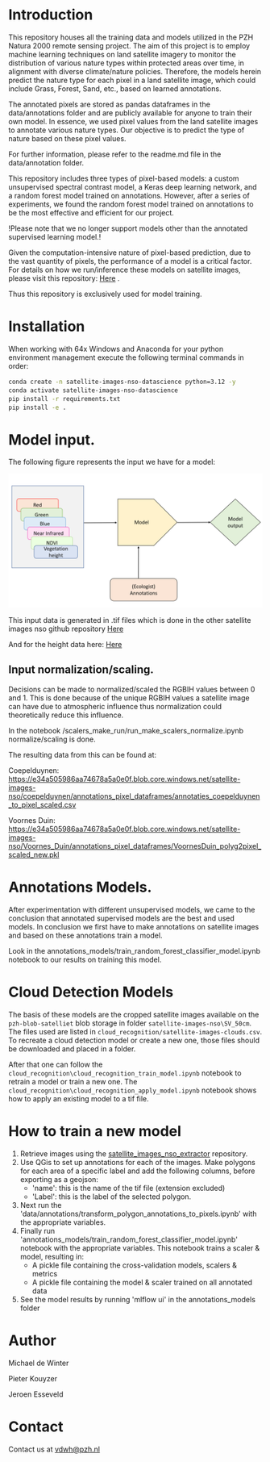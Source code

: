 # Introduction

This repository houses all the training data and models utilized in the PZH Natura 2000 remote sensing project. The aim of this project is to employ machine learning techniques on land satellite imagery to monitor the distribution of various nature types within protected areas over time, in alignment with diverse climate/nature policies. Therefore, the models herein predict the nature type for each pixel in a land satellite image, which could include Grass, Forest, Sand, etc., based on learned annotations.

The annotated pixels are stored as pandas dataframes in the data/annotations folder and are publicly available for anyone to train their own model. In essence, we used pixel values from the land satellite images to annotate various nature types. Our objective is to predict the type of nature based on these pixel values.

For further information, please refer to the readme.md file in the data/annotation folder.

This repository includes three types of pixel-based models: a custom unsupervised spectral contrast model, a Keras deep learning network, and a random forest model trained on annotations. However, after a series of experiments, we found the random forest model trained on annotations to be the most effective and efficient for our project.

!Please note that we no longer support models other than the annotated supervised learning model.!

Given the computation-intensive nature of pixel-based prediction, due to the vast quantity of pixels, the performance of a model is a critical factor. For details on how we run/inference these models on satellite images, please visit this repository: [Here](https://github.com/Provincie-Zuid-Holland/satellite_images_nso_tif_model_iterator) .

Thus this repository is exclusively used for model training.

# Installation

When working with 64x Windows and Anaconda for your python environment management execute the following terminal commands in order:

```sh
conda create -n satellite-images-nso-datascience python=3.12 -y
conda activate satellite-images-nso-datascience
pip install -r requirements.txt
pip install -e .
```

# Model input.

The following figure represents the input we have for a model:

![Alt text](basic_model_input.png?raw=true "Title")

This input data is generated in .tif files which is done in the other satellite images nso github repository [Here](https://github.com/Provincie-Zuid-Holland/satellite_images_nso_extractor)

And for the height data here: [Here](https://github.com/Provincie-Zuid-Holland/vdwh_ahn_processing)

## Input normalization/scaling.

Decisions can be made to normalized/scaled the RGBIH values between 0 and 1.
This is done because of the unique RGBIH values a satellite image can have due to atmospheric influence thus normalization could theoretically reduce this influence.

In the notebook /scalers_make_run/run_make_scalers_normalize.ipynb normalize/scaling is done.

The resulting data from this can be found at:

Coepelduynen:
https://e34a505986aa74678a5a0e0f.blob.core.windows.net/satellite-images-nso/coepelduynen/annotations_pixel_dataframes/annotaties_coepelduynen_to_pixel_scaled.csv

Voornes Duin:
https://e34a505986aa74678a5a0e0f.blob.core.windows.net/satellite-images-nso/Voornes_Duin/annotations_pixel_dataframes/VoornesDuin_polyg2pixel_scaled_new.pkl

# Annotations Models.

After experimentation with different unsupervised models, we came to the conclusion that annotated supervised models are the best and used models.
In conclusion we first have to make annotations on satellite images and based on these annotations train a model.

Look in the annotations_models/train_random_forest_classifier_model.ipynb notebook to our results on training this model.


# Cloud Detection Models

The basis of these models are the cropped satellite images available on the `pzh-blob-satelliet` blob storage in folder `satellite-images-nso\SV_50cm`. The files used are listed in `cloud_recognition/satellite-images-clouds.csv`. To recreate a cloud detection model or create a new one, those files should be downloaded and placed in a folder.

After that one can follow the `cloud_recognition\cloud_recognition_train_model.ipynb` notebook to retrain a model or train a new one. The `cloud_recognition\cloud_recognition_apply_model.ipynb` notebook shows how to apply an existing model to a tif file.

# How to train a new model

1. Retrieve images using the [satellite_images_nso_extractor](https://github.com/Provincie-Zuid-Holland/satellite_images_nso_extractor) repository.
2. Use QGis to set up annotations for each of the images. Make polygons for each area of a specific label and add the following columns, before exporting as a geojson:
   - 'name': this is the name of the tif file (extension excluded)
   - 'Label': this is the label of the selected polygon.
3. Next run the 'data/annotations/transform_polygon_annotations_to_pixels.ipynb' with the appropriate variables.
4. Finally run 'annotations_models/train_random_forest_classifier_model.ipynb' notebook with the appropriate variables. This notebook trains a scaler & model, resulting in:
   - A pickle file containing the cross-validation models, scalers & metrics
   - A pickle file containing the model & scaler trained on all annotated data
5. See the model results by running 'mlflow ui' in the annotations_models folder

# Author

Michael de Winter

Pieter Kouyzer

Jeroen Esseveld



# Contact

Contact us at vdwh@pzh.nl
